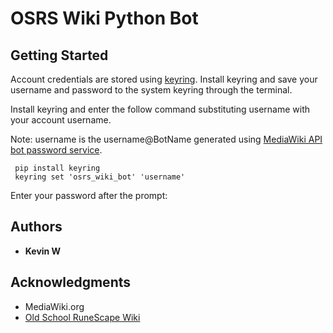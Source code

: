 # OSRS Wiki Python Bot



## Getting Started

Account credentials are stored using [keyring](https://pypi.org/project/keyring/). Install keyring and save your username and password to the system keyring through the terminal.

Install keyring and enter the follow command substituting username with your account username.

Note: username is the username@BotName generated using [MediaWiki API bot password service](https://oldschool.runescape.wiki/w/Special:BotPasswords).

```
 pip install keyring
 keyring set 'osrs_wiki_bot' 'username'
```
Enter your password after the prompt:


## Authors

* **Kevin W** 

## Acknowledgments

* MediaWiki.org
* [Old School RuneScape Wiki](https://oldschool.runescape.wiki)


